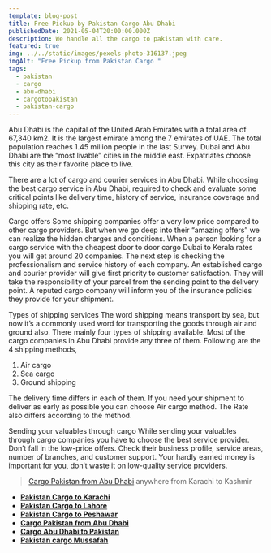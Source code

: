 ```yaml
---
template: blog-post
title: Free Pickup by Pakistan Cargo Abu Dhabi
publishedDate: 2021-05-04T20:00:00.000Z
description: We handle all the cargo to pakistan with care.
featured: true
img: ../../static/images/pexels-photo-316137.jpeg
imgAlt: "Free Pickup from Pakistan Cargo "
tags:
  - pakistan
  - cargo
  - abu-dhabi
  - cargotopakistan
  - pakistan-cargo
---
```

<!--StartFragment-->

Abu Dhabi is the capital of the United Arab Emirates with a total area of 67,340 km2. It is the largest emirate among the 7 emirates of UAE. The total population reaches 1.45 million people in the last Survey. Dubai and Abu Dhabi are the “most livable” cities in the middle east. Expatriates choose this city as their favorite place to live.

There are a lot of cargo and courier services in Abu Dhabi. While choosing the best cargo service in Abu Dhabi, required to check and evaluate some critical points like delivery time, history of service, insurance coverage and shipping rate, etc.

Cargo offers Some shipping companies offer a very low price compared to other cargo providers. But when we go deep into their “amazing offers” we can realize the hidden charges and conditions. When a person looking for a cargo service with the cheapest door to door cargo Dubai to Kerala rates you will get around 20 companies. The next step is checking the professionalism and service history of each company. An established cargo and courier provider will give first priority to customer satisfaction. They will take the responsibility of your parcel from the sending point to the delivery point. A reputed cargo company will inform you of the insurance policies they provide for your shipment.

Types of shipping services The word shipping means transport by sea, but now it’s a commonly used word for transporting the goods through air and ground also. There mainly four types of shipping available. Most of the cargo companies in Abu Dhabi provide any three of them. Following are the 4 shipping methods,

1. Air cargo
2. Sea cargo
3. Ground shipping

The delivery time differs in each of them. If you need your shipment to deliver as early as possible you can choose Air cargo method. The Rate also differs according to the method.

Sending your valuables through cargo While sending your valuables through cargo companies you have to choose the best service provider. Don’t fall in the low-price offers. Check their business profile, service areas, number of branches, and customer support. Your hardly earned money is important for you, don’t waste it on low-quality service providers.

> [Cargo Pakistan from Abu Dhabi](https://www.pakistancargoexpress.com/cargo-pakistan-from-dbu-dhabi/) anywhere from Karachi to Kashmir

* **[Pakistan Cargo to Karachi](https://www.pakistancargoexpress.com/pakistan-cargo-to-karachi-from-abu-dhabi/)**
* **[Pakistan Cargo to Lahore](https://www.pakistancargoexpress.com/pakistan-cargo-to-lahore-from-abu-dhabi/)**
* **[Pakistan Cargo to Peshawar](https://www.pakistancargoexpress.com/pakistan-cargo-to-peshawar-from-abu-dhabi/)**
* **[Cargo Pakistan from Abu Dhabi](https://www.pakistancargoexpress.com/cargo-pakistan-from-dbu-dhabi/)**
* **[Cargo Abu Dhabi to Pakistan](https://www.pakistancargoexpress.com/cargo-abu-dhabi-to-pakistan/)**
* **[Pakistan cargo Mussafah](https://www.pakistancargoexpress.com/pakistan-cargo-mussafah/)**

<!--EndFragment-->